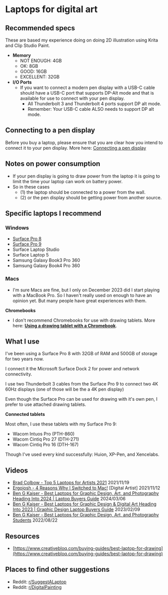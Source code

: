 # Laptops for digital art

## Recommended specs

These are based my experience doing on doing 2D illustration using Krita and Clip Studio Paint.

* **Memory**
  * NOT ENOUGH: 4GB
  * OK: 8GB
  * GOOD: 16GB
  * EXCELLENT: 32GB
* **I/O Ports**
  * If you want to connect a modern pen display with a USB-C cable should have a USB-C port that supports DP-Alt mode and that is available for use to connect with your pen display.&#x20;
    * All Thunderbolt 3 and Thunderbolt 4 ports support DP alt mode.
    * Remember: Your USB-C cable ALSO needs to support DP alt mode.

## Connecting to a pen display

Before you buy a laptop, please ensure that you are clear how you intend to connect it to your pen display. More here: [Connecting a pen display](connections-and-cabling/connecting-a-pen-display.md)&#x20;

## Notes on power consumption

* If your pen display is going to draw power from the laptop it is going to limit the time your laptop can work on battery power.
* So in these cases&#x20;
  * (1) the laptop should be connected to a power from the wall.
  * (2) or the pen display should be getting power from another source.

## Specific laptops I recommend

### Windows

* [Surface Pro 8](../product-info/microsoft/microsoft-surface-pro-8.md)
* [Surface Pro 9](../product-info/microsoft/microsoft-surface-pro-9.md)&#x20;
* Surface Laptop Studio&#x20;
* Surface Laptop 5&#x20;
* Samsung Galaxy Book3 Pro 360&#x20;
* Samsung Galaxy Book4 Pro 360 &#x20;

### Macs

* I'm sure Macs are fine, but I only on December 2023 did I start playing with a MacBook Pro. So I haven't really used on enough to have an opinion yet. But many people have great experiences with them.

**Chromebooks**

* I don't recommend Chromebooks for use with drawing tablets. More here: [**Using a drawing tablet with a Chromebook**](general/using-a-drawing-tablet-with-a-chromebook.md).

## What I use

I've been using a Surface Pro 8 with 32GB of RAM and 500GB of storage for two years now.

I connect it the Microsoft Surface Dock 2 for power and network connectivity.

I use two  Thunderbolt 3 cables from the Surface Pro 9 to connect two 4K 60Hz displays (one of those will be the a 4K pen display)&#x20;

Even though the Surface Pro can be used for drawing with it's own pen, I prefer to use attached drawing tablets.

**Connected tablets**&#x20;

Most often, I use these tablets with my Surface Pro 9:

* Wacom Intuos Pro (PTH-860)
* Wacom Cintiq Pro 27 (DTH-271)
* Wacom Cintiq Pro 16 (DTH-167)

Though I've used every kind successfully: Huion, XP-Pen, and Xencelabs.

## Videos

* [Brad Colbow - Top 5 Laptops for Artists 2021](https://www.youtube.com/watch?v=U6sBdsr5sdg)  2021/11/19
* [Ergojosh - 4 Reasons Why I Switched to Mac!](https://www.youtube.com/watch?v=Q0yT-rIh\_88) \[Digital Artist] 2021/11/12&#x20;
* [Ben G Kaiser - Best Laptops for Graphic Design, Art, and Photography Heading Into 2024 | Laptop Buyers Guide](https://www.youtube.com/watch?v=JLmPaBMeMKk) 2024/03/06&#x20;
* [Ben G Kaiser - Best Laptops for Graphic Design & Digital Art Heading Into 2023 | Graphic Design Laptop Buyers Guide](https://www.youtube.com/watch?v=3zE9RetXJ8Y) 2023/02/09&#x20;
* [Ben G Kaiser - Best Laptops for Graphic Design, Art, and Photography Students](https://www.youtube.com/watch?v=0JYW0KUO0VU) 2022/08/22 &#x20;

## Resources

* [https://www.creativebloq.com/buying-guides/best-laptop-for-drawing](https://www.creativebloq.com/buying-guides/best-laptop-for-drawing)

## Places to find other suggestions

* Reddit: [r/SuggestALaptop](https://www.reddit.com/r/SuggestALaptop/) &#x20;
* Reddit: [r/DigitalPainting](https://www.reddit.com/r/DigitalPainting/) &#x20;


